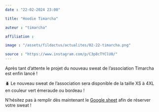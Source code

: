 ```yaml
---
date : "22-02-2024 23:00"

title: "Hoodie Timarcha"

auteur : "timarcha" 

affiliation : 

image : "/assets/fildactus/actualites/02-22-timarcha.png"

source : "https://www.instagram.com/p/C3p8cTYClU0/"
---
```


Après tant d’attente le projet du nouveau sweat de l’association Timarcha est enfin lancé !

🪲 Le nouveau sweat de l’association sera disponible de la taille XS à 4XL en couleur vert émeraude ou bordeau !

N’hésitez pas à remplir dès maintenant le [Google sheet](https://docs.google.com/spreadsheets/d/1FnQdyoaqk6PVT4DY_d_Bo-xkwBjGMmsSKkd2eTs6VeE/edit) afin de réserver votre sweat !